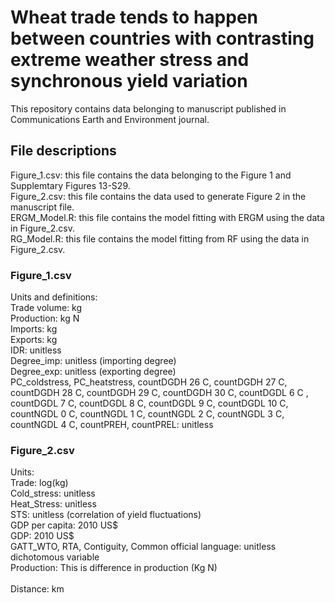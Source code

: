 # Wheat trade tends to happen between countries with contrasting extreme weather stress and synchronous yield variation

This repository contains data belonging to manuscript published in Communications Earth and Environment journal.

## File descriptions <br />
Figure_1.csv: this file contains the data belonging to the Figure 1 and Supplemtary Figures 13-S29. <br />
Figure_2.csv: this file contains the data used to generate Figure 2 in the manuscript file. <br />
ERGM_Model.R: this file contains the model fitting with ERGM using the data in Figure_2.csv. <br />
RG_Model.R: this file contains the model fitting from RF using the data in Figure_2.csv.<br />


### Figure_1.csv <br />
Units and definitions: <br />
Trade volume: kg <br />
Production: kg N <br />
Imports: kg <br />
Exports: kg	<br />
IDR: unitless <br />
Degree_imp: unitless (importing degree)	 <br />
Degree_exp:	unitless (exporting degree) <br />
PC_coldstress,	PC_heatstress,	countDGDH 26 C,	countDGDH 27 C,	countDGDH 28 C,	countDGDH 29 C,	countDGDH 30 C,	countDGDL 6 C	, countDGDL 7 C,
countDGDL 8 C,	countDGDL 9 C,	countDGDL 10 C,	countNGDL 0 C,	countNGDL 1 C,	countNGDL 2 C,	countNGDL 3 C,	countNGDL 4 C,	countPREH,	countPREL: unitless <br />


### Figure_2.csv <br />
Units: <br />
Trade: log(kg) <br />
Cold_stress: unitless	<br />
Heat_Stress: unitless	<br />
STS: unitless (correlation of yield fluctuations) <br />
GDP per capita: 2010 US$ <br />
GDP: 2010 US$	 <br />
GATT_WTO, RTA, Contiguity, Common official language: unitless dichotomous variable <br />
Production: This is difference in production (Kg N)	<br />	
Distance: km		<br />
